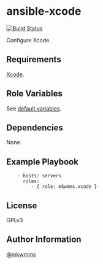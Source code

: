 ansible-xcode
=========
[![Build Status](https://travis-ci.org/mkwmms/ansible-xcode.svg?branch=master)](https://travis-ci.org/mkwmms/ansible-xcode)

Configure Xcode.

Requirements
------------

[Xcode].

Role Variables
--------------

See [default variables].

Dependencies
------------

None.

Example Playbook
----------------

```
    - hosts: servers
      roles:
         - { role: mkwmms.xcode }
```

License
-------

GPLv3

Author Information
------------------

[@mkwmms]

[@mkwmms]: https://github.com/mkwmms
[Xcode]: https://developer.apple.com/xcode/
[aura]: https://github.com/aurapm/aura
[bash]: https://www.gnu.org/software/bash/manual/bashref.html
[default variables]: defaults/main.yml
[dotstrap]: https://github.com/mkwmms/dotstrap
[fasd]: https://github.com/clvv/fasd
[files]: files/
[fish]: http://fishshell.com/
[homebrew]: https://github.com/Homebrew/homebrew
[neovim]: https://github.com/neovim/neovim
[pip]: https://github.com/pypa/pip
[pure]: https://github.com/sindresorhus/pure
[speedcola]: https://github.com/mkwmms/speedcola
[variables]: vars/main.yml
[yaourt]: https://github.com/archlinuxfr/yaourt
[z]: https://github.com/rupa/z
[zsh]: http://zsh.sourceforge.net
